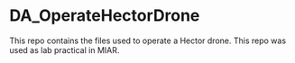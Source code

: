# DA_OperateHectorDrone
This repo contains the files used to operate a Hector drone. This repo was used as lab practical in MIAR.

